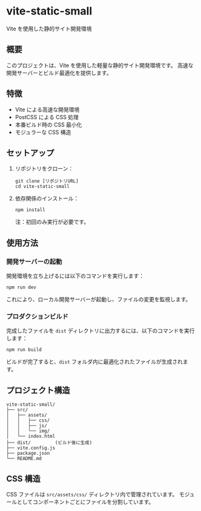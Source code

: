 # vite-static-small

Vite を使用した静的サイト開発環境

## 概要

このプロジェクトは、Vite を使用した軽量な静的サイト開発環境です。
高速な開発サーバーとビルド最適化を提供します。

## 特徴

- Vite による高速な開発環境
- PostCSS による CSS 処理
- 本番ビルド時の CSS 最小化
- モジュラーな CSS 構造

## セットアップ

1. リポジトリをクローン：

   ```
   git clone [リポジトリURL]
   cd vite-static-small
   ```

2. 依存関係のインストール：

   ```
   npm install
   ```

   注：初回のみ実行が必要です。

## 使用方法

### 開発サーバーの起動

開発環境を立ち上げるには以下のコマンドを実行します：

```
npm run dev
```

これにより、ローカル開発サーバーが起動し、ファイルの変更を監視します。

### プロダクションビルド

完成したファイルを `dist` ディレクトリに出力するには、以下のコマンドを実行します：

```
npm run build
```

ビルドが完了すると、`dist` フォルダ内に最適化されたファイルが生成されます。

## プロジェクト構造

```
vite-static-small/
├── src/
│   ├── assets/
│   │   ├── css/
│   │   ├── js/
│   │   └── img/
│   └── index.html
├── dist/         (ビルド後に生成)
├── vite.config.js
├── package.json
└── README.md
```

## CSS 構造

CSS ファイルは `src/assets/css/` ディレクトリ内で管理されています。
モジュールとしてコンポーネントごとにファイルを分割しています。

